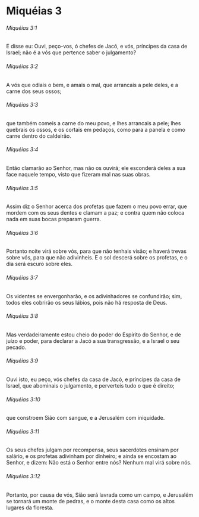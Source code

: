 # Miquéias 3

###### Miquéias 3:1

E disse eu: Ouvi, peço-vos, ó chefes de Jacó, e vós, príncipes da casa de Israel; não é a vós que pertence saber o julgamento?

###### Miquéias 3:2

A vós que odiais o bem, e amais o mal, que arrancais a pele deles, e a carne dos seus ossos;

###### Miquéias 3:3

que também comeis a carne do meu povo, e lhes arrancais a pele; lhes quebrais os ossos, e os cortais em pedaços, como para a panela e como carne dentro do caldeirão.

###### Miquéias 3:4

Então clamarão ao Senhor, mas não os ouvirá; ele esconderá deles a sua face naquele tempo, visto que fizeram mal nas suas obras.

###### Miquéias 3:5

Assim diz o Senhor acerca dos profetas que fazem o meu povo errar, que mordem com os seus dentes e clamam a paz; e contra quem não coloca nada em suas bocas preparam guerra.

###### Miquéias 3:6

Portanto noite virá sobre vós, para que não tenhais visão; e haverá trevas sobre vós, para que não adivinheis. E o sol descerá sobre os profetas, e o dia será escuro sobre eles.

###### Miquéias 3:7

Os videntes se envergonharão, e os adivinhadores se confundirão; sim, todos eles cobrirão os seus lábios, pois não há resposta de Deus.

###### Miquéias 3:8

Mas verdadeiramente estou cheio do poder do Espírito do Senhor, e de juízo e poder, para declarar a Jacó a sua transgressão, e a Israel o seu pecado.

###### Miquéias 3:9

Ouvi isto, eu peço, vós chefes da casa de Jacó, e príncipes da casa de Israel, que abominais o julgamento, e perverteis tudo o que é direito;

###### Miquéias 3:10

que constroem Sião com sangue, e a Jerusalém com iniquidade.

###### Miquéias 3:11

Os seus chefes julgam por recompensa, seus sacerdotes ensinam por salário, e os profetas adivinham por dinheiro; e ainda se encostam ao Senhor, e dizem: Não está o Senhor entre nós? Nenhum mal virá sobre nós.

###### Miquéias 3:12

Portanto, por causa de vós, Sião será lavrada como um campo, e Jerusalém se tornará um monte de pedras, e o monte desta casa como os altos lugares da floresta.

